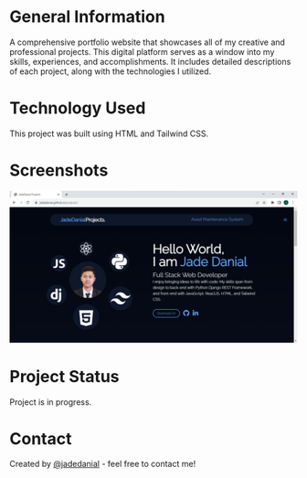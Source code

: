 # General Information

A comprehensive portfolio website that showcases all of my creative and professional projects. This digital platform serves as a window into my skills, experiences, and accomplishments. It includes detailed descriptions of each project, along with the technologies I utilized.

# Technology Used

This project was built using HTML and Tailwind CSS.

# Screenshots

![This is an image](https://raw.githubusercontent.com/jadedanial/projects/master/ui1.png)

# Project Status

Project is in progress.

# Contact

Created by [@jadedanial](https://jadedanial.github.io/projects/) - feel free to contact me!
